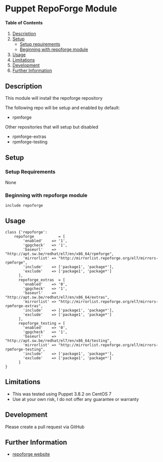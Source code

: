 # Puppet RepoForge Module

#### Table of Contents

1. [Description](#description)
2. [Setup](#setup)
    * [Setup requirements](#setup-requirements)
    * [Beginning with repoforge module](#beginning-with-repoforge-module)
3. [Usage](#usage)
4. [Limitations](#limitations)
5. [Development](#development)
6. [Further Information](#further-information)

## Description

This module will install the repoforge repository

The following repo will be setup and enabled by default:

  * rpmforge

Other repositories that will setup but disabled

  * rpmforge-extras
  * rpmforge-testing

## Setup

### Setup Requirements

None

### Beginning with repoforge module	

    include repoforge
    
## Usage

    class {'repoforge':
        repoforge           = [
            'enabled'    => '1',
            'gpgcheck'   => '1',
            'baseurl'    => "http://apt.sw.be/redhat/el7/en/x86_64/rpmforge",
            'mirrorlist' => "http://mirrorlist.repoforge.org/el7/mirrors-rpmforge",
            'include'    => ['package1', 'package*'],
            'exclude'    => ['package1', 'package*']
          ],
          repoforge_extras  = [
            'enabled'    => '0',
            'gpgcheck'   => '1',
            'baseurl'    => "http://apt.sw.be/redhat/el7/en/x86_64/extras",
            'mirrorlist' => "http://mirrorlist.repoforge.org/el7/mirrors-rpmforge-extras",
            'include'    => ['package1', 'package*'],
            'exclude'    => ['package1', 'package*']
          ],
          repoforge_testing = [
            'enabled'    => '0',
            'gpgcheck'   => '1',
            'baseurl'    => "http://apt.sw.be/redhat/el7/en/x86_64/testing",
            'mirrorlist' => "http://mirrorlist.repoforge.org/el7/mirrors-rpmforge-testing",
            'include'    => ['package1', 'package*'],
            'exclude'    => ['package1', 'package*']
          ]
    }

## Limitations

* This was tested using Puppet 3.8.2 on CentOS 7
* Use at your own risk, I do not offer any guarantee or warranty

## Development

Please create a pull request via GitHub

## Further Information

* [repoforge website](http://repoforge.org/)